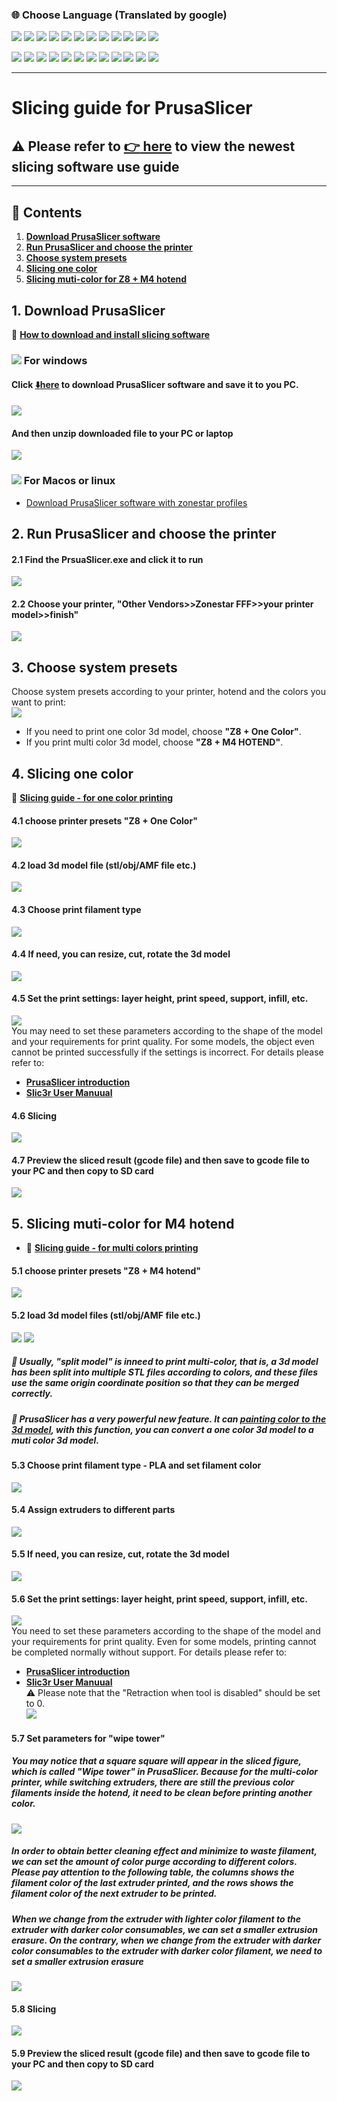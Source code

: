 ### :globe_with_meridians: Choose Language (Translated by google)
[![](../../lanpic/ES.png)](https://github-com.translate.goog/ZONESTAR3D/Z8P/tree/main/Z8P-MK2/4-SlicingGuide?_x_tr_sl=en&_x_tr_tl=es)
[![](../../lanpic/PT.png)](https://github-com.translate.goog/ZONESTAR3D/Z8P/tree/main/Z8P-MK2/4-SlicingGuide?_x_tr_sl=en&_x_tr_tl=pt)
[![](../../lanpic/FR.png)](https://github-com.translate.goog/ZONESTAR3D/Z8P/tree/main/Z8P-MK2/4-SlicingGuide?_x_tr_sl=en&_x_tr_tl=fr)
[![](../../lanpic/DE.png)](https://github-com.translate.goog/ZONESTAR3D/Z8P/tree/main/Z8P-MK2/4-SlicingGuide?_x_tr_sl=en&_x_tr_tl=de)
[![](../../lanpic/IT.png)](https://github-com.translate.goog/ZONESTAR3D/Z8P/tree/main/Z8P-MK2/4-SlicingGuide?_x_tr_sl=en&_x_tr_tl=it)
[![](../../lanpic/SW.png)](https://github-com.translate.goog/ZONESTAR3D/Z8P/tree/main/Z8P-MK2/4-SlicingGuide?_x_tr_sl=en&_x_tr_tl=sv)
[![](../../lanpic/PL.png)](https://github-com.translate.goog/ZONESTAR3D/Z8P/tree/main/Z8P-MK2/4-SlicingGuide?_x_tr_sl=en&_x_tr_tl=pl)
[![](../../lanpic/DK.png)](https://github-com.translate.goog/ZONESTAR3D/Z8P/tree/main/Z8P-MK2/4-SlicingGuide?_x_tr_sl=en&_x_tr_tl=da)
[![](../../lanpic/CZ.png)](https://github-com.translate.goog/ZONESTAR3D/Z8P/tree/main/Z8P-MK2/4-SlicingGuide?_x_tr_sl=en&_x_tr_tl=cs)
[![](../../lanpic/HR.png)](https://github-com.translate.goog/ZONESTAR3D/Z8P/tree/main/Z8P-MK2/4-SlicingGuide?_x_tr_sl=en&_x_tr_tl=hr)
[![](../../lanpic/RO.png)](https://github-com.translate.goog/ZONESTAR3D/Z8P/tree/main/Z8P-MK2/4-SlicingGuide?_x_tr_sl=en&_x_tr_tl=ro)
[![](../../lanpic/SK.png)](https://github-com.translate.goog/ZONESTAR3D/Z8P/tree/main/Z8P-MK2/4-SlicingGuide?_x_tr_sl=en&_x_tr_tl=sk)

[![](../../lanpic/CN.png)](https://github-com.translate.goog/ZONESTAR3D/Z8P/tree/main/Z8P-MK2/4-SlicingGuide?_x_tr_sl=en&_x_tr_tl=zh-CN)
[![](../../lanpic/JP.png)](https://github-com.translate.goog/ZONESTAR3D/Z8P/tree/main/Z8P-MK2/4-SlicingGuide?_x_tr_sl=en&_x_tr_tl=ja)
[![](../../lanpic/KR.png)](https://github-com.translate.goog/ZONESTAR3D/Z8P/tree/main/Z8P-MK2/4-SlicingGuide?_x_tr_sl=en&_x_tr_tl=ko)
[![](../../lanpic/ID.png)](https://github-com.translate.goog/ZONESTAR3D/Z8P/tree/main/Z8P-MK2/4-SlicingGuide?_x_tr_sl=en&_x_tr_tl=id)
[![](../../lanpic/TH.png)](https://github-com.translate.goog/ZONESTAR3D/Z8P/tree/main/Z8P-MK2/4-SlicingGuide?_x_tr_sl=en&_x_tr_tl=th)
[![](../../lanpic/VN.png)](https://github-com.translate.goog/ZONESTAR3D/Z8P/tree/main/Z8P-MK2/4-SlicingGuide?_x_tr_sl=en&_x_tr_tl=vi)
[![](../../lanpic/IL.png)](https://github-com.translate.goog/ZONESTAR3D/Z8P/tree/main/Z8P-MK2/4-SlicingGuide?_x_tr_sl=en&_x_tr_tl=iw)
[![](../../lanpic/SA.png)](https://github-com.translate.goog/ZONESTAR3D/Z8P/tree/main/Z8P-MK2/4-SlicingGuide?_x_tr_sl=en&_x_tr_tl=ar)
[![](../../lanpic/TR.png)](https://github-com.translate.goog/ZONESTAR3D/Z8P/tree/main/Z8P-MK2/4-SlicingGuide?_x_tr_sl=en&_x_tr_tl=tr)
[![](../../lanpic/GR.png)](https://github-com.translate.goog/ZONESTAR3D/Z8P/tree/main/Z8P-MK2/4-SlicingGuide?_x_tr_sl=en&_x_tr_tl=el)
[![](../../lanpic/BR.png)](https://github-com.translate.goog/ZONESTAR3D/Z8P/tree/main/Z8P-MK2/4-SlicingGuide?_x_tr_sl=en&_x_tr_tl=pt)
[![](../../lanpic/RU.png)](https://github-com.translate.goog/ZONESTAR3D/Z8P/tree/main/Z8P-MK2/4-SlicingGuide?_x_tr_sl=en&_x_tr_tl=ru)

----
# Slicing guide for PrusaSlicer
## :warning: Please refer to [**:point_right: here**](https://github.com/ZONESTAR3D/Slicing-Guide) to view the newest slicing software use guide

----
## :book: Contents
1. **[Download PrusaSlicer software](#1-download-prusaslicer)**
2. **[Run PrusaSlicer and choose the printer ](#2-run-prusaslicer-and-choose-the-printer)**
3. **[Choose system presets](#3-choose-system-presets)**
4. **[Slicing one color](#4-slicing-one-color)**
6. **[Slicing muti-color for Z8 + M4 hotend](#5-slicing-muti-color-for-m4-hotend)**

## 1. Download PrusaSlicer
:movie_camera: [**How to download and install slicing software**](https://youtu.be/SgyXD-kQIeo)
### ![](./pic/win.png) For windows
#### Click [:arrow_down:**here**](https://github.com/ZONESTAR3D/Slicing-Guide/releases/tag/PrusaSlicer2.4.2) to download PrusaSlicer software and save it to you PC.
![](pic/download.gif)   
#### And then unzip downloaded file to your PC or laptop  
![](pic/unzip.png)   
### ![](./pic/macos.png) For Macos or linux
- [Download PrusaSlicer software with zonestar profiles](https://github.com/ZONESTAR3D/Slicing-Guide/releases/tag/2.4.2)

## 2. Run PrusaSlicer and choose the printer 
#### 2.1 Find the PrsuaSlicer.exe and click it to run
![](pic/run1.png)
#### 2.2 Choose your printer, "Other Vendors>>Zonestar FFF>>your printer model>>finish"
![](pic/run2.png)

## 3. Choose system presets
Choose system presets according to your printer, hotend and the colors you want to print:   
![](pic/run3.png)
- If you need to print one color 3d model, choose **"Z8 + One Color"**.  
- If you print multi color 3d model, choose **"Z8 + M4 HOTEND"**.    

## 4. Slicing one color
:movie_camera: [**Slicing guide - for one color printing**](https://youtu.be/g-YSgV44Rik)
#### 4.1 choose printer presets "Z8 + One Color"
![](pic/slicing1C-1.png)
#### 4.2 load 3d model file (stl/obj/AMF file etc.)
![](pic/slicing1C-2.png)
#### 4.3 Choose print filament type
![](pic/slicing1C-3.png)
#### 4.4 If need, you can resize, cut, rotate the 3d model 
![](pic/slicing1C-4.png)  
#### 4.5 Set the print settings: layer height, print speed, support, infill, etc.
![](pic/slicing1C-5.png)  
You may need to set these parameters according to the shape of the model and your requirements for print quality. For some models, the object even cannot be printed successfully if the settings is incorrect. For details please refer to:
- [**PrusaSlicer introduction**](https://www.prusa3d.com/page/prusaslicer_424/)
- [**Slic3r User Manuual**](https://manual.slic3r.org/)
#### 4.6 Slicing
![](pic/slicing1C-6.png)  
#### 4.7 Preview the sliced result (gcode file) and then save to gcode file to your PC and then copy to SD card
![](pic/slicing1C-7.png)  

## 5. Slicing muti-color for M4 hotend 
- :movie_camera: [**Slicing guide - for multi colors printing**](https://youtu.be/AIKrszmxvE4) 
#### 5.1 choose printer presets "Z8 + M4 hotend"
![](pic/slicingM4-1.png)
#### 5.2 load 3d model files (stl/obj/AMF file etc.)
![](pic/slicingM4-2.png) ![](pic/slicingM4-21.png)
##### :memo: Usually, "split model" is inneed to print multi-color, that is, a 3d model has been split into multiple STL files according to colors, and these files use the same origin coordinate position so that they can be merged correctly.
##### :star2: PrusaSlicer has a very powerful new feature. It can [painting color to the 3d model](https://youtu.be/Yx4fKDRGEJ4), with this function, you can convert a one color 3d model to a muti color 3d model.

#### 5.3 Choose print filament type - PLA and set filament color
![](pic/slicingM4-3.png)
#### 5.4 Assign extruders to different parts
![](pic/slicingM4-4.png)
#### 5.5 If need, you can resize, cut, rotate the 3d model 
![](pic/slicingM4-5.png)  
#### 5.6 Set the print settings: layer height, print speed, support, infill, etc.
![](pic/slicingM4-6.png)  
You need to set these parameters according to the shape of the model and your requirements for print quality. Even for some models, printing cannot be completed normally without support. For details please refer to:
- [**PrusaSlicer introduction**](https://www.prusa3d.com/page/prusaslicer_424/)    
- [**Slic3r User Manuual**](https://manual.slic3r.org/)    
:warning: Please note that the "Retraction when tool is disabled" should be set to 0.    
![](pic/slicingM4-7.jpg)  
#### 5.7 Set parameters for "wipe tower"
##### You may notice that a square square will appear in the sliced figure, which is called "Wipe tower" in PrusaSlicer. Because for the multi-color printer, while switching extruders, there are still the previous color filaments inside the hotend, it need to be clean before printing another color.   
![](pic/slicingM4-71.png)    
##### In order to obtain better cleaning effect and minimize to waste filament, we can set the amount of color purge according to different colors. Please pay attention to the following table, the columns shows the filament color of the last extruder printed, and the rows shows the filament color of the next extruder to be printed.
##### When we change from the extruder with lighter color filament to the extruder with darker color consumables, we can set a smaller extrusion erasure. On the contrary, when we change from the extruder with darker color consumables to the extruder with darker color filament, we need to set a smaller extrusion erasure
![](pic/slicingM4-72.png)  
#### 5.8 Slicing
![](pic/slicingM4-8.png)  
#### 5.9 Preview the sliced result (gcode file) and then save to gcode file to your PC and then copy to SD card
![](pic/slicingM4-9.png)  
